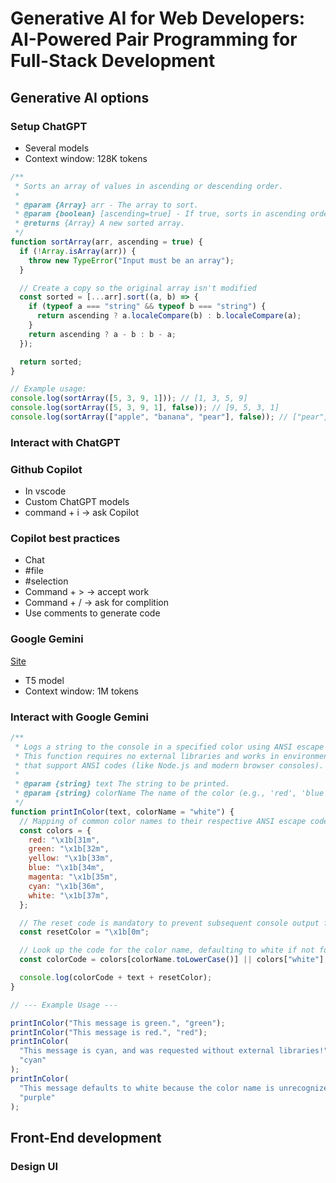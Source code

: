 # Generative AI for Web Developers: AI-Powered Pair Programming for Full-Stack Development

## Generative AI options

### Setup ChatGPT

- Several models
- Context window: 128K tokens

```js
/**
 * Sorts an array of values in ascending or descending order.
 *
 * @param {Array} arr - The array to sort.
 * @param {boolean} [ascending=true] - If true, sorts in ascending order; if false, descending.
 * @returns {Array} A new sorted array.
 */
function sortArray(arr, ascending = true) {
  if (!Array.isArray(arr)) {
    throw new TypeError("Input must be an array");
  }

  // Create a copy so the original array isn't modified
  const sorted = [...arr].sort((a, b) => {
    if (typeof a === "string" && typeof b === "string") {
      return ascending ? a.localeCompare(b) : b.localeCompare(a);
    }
    return ascending ? a - b : b - a;
  });

  return sorted;
}

// Example usage:
console.log(sortArray([5, 3, 9, 1])); // [1, 3, 5, 9]
console.log(sortArray([5, 3, 9, 1], false)); // [9, 5, 3, 1]
console.log(sortArray(["apple", "banana", "pear"], false)); // ["pear", "banana", "apple"]
```

### Interact with ChatGPT

### Github Copilot

- In vscode
- Custom ChatGPT models
- command + i -> ask Copilot

### Copilot best practices

- Chat
- #file
- #selection
- Command + > -> accept work
- Command + / -> ask for complition
- Use comments to generate code

### Google Gemini

[Site](https://gemini.google.com/app?hl=it)

- T5 model
- Context window: 1M tokens

### Interact with Google Gemini

```js
/**
 * Logs a string to the console in a specified color using ANSI escape codes.
 * This function requires no external libraries and works in environments
 * that support ANSI codes (like Node.js and modern browser consoles).
 *
 * @param {string} text The string to be printed.
 * @param {string} colorName The name of the color (e.g., 'red', 'blue', 'green'). Defaults to 'white'.
 */
function printInColor(text, colorName = "white") {
  // Mapping of common color names to their respective ANSI escape codes (foreground colors).
  const colors = {
    red: "\x1b[31m",
    green: "\x1b[32m",
    yellow: "\x1b[33m",
    blue: "\x1b[34m",
    magenta: "\x1b[35m",
    cyan: "\x1b[36m",
    white: "\x1b[37m",
  };

  // The reset code is mandatory to prevent subsequent console output from being colored.
  const resetColor = "\x1b[0m";

  // Look up the code for the color name, defaulting to white if not found.
  const colorCode = colors[colorName.toLowerCase()] || colors["white"];

  console.log(colorCode + text + resetColor);
}

// --- Example Usage ---

printInColor("This message is green.", "green");
printInColor("This message is red.", "red");
printInColor(
  "This message is cyan, and was requested without external libraries!",
  "cyan"
);
printInColor(
  "This message defaults to white because the color name is unrecognized.",
  "purple"
);
```

## Front-End development

### Design UI
